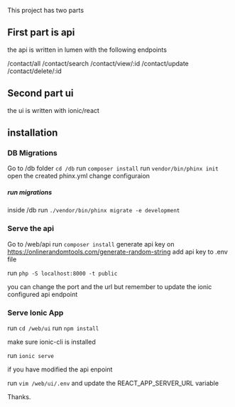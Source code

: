 This project has two parts

## First part is api
the api is written in lumen with the following endpoints

/contact/all
/contact/search
/contact/view/:id
/contact/update
/contact/delete/:id

## Second part ui
the ui is written with ionic/react

## installation
### DB Migrations
Go to /db folder `cd /db`
run `composer install`
run `vendor/bin/phinx init`
open the created phinx.yml
change configuraion

##### run migrations
inside /db run `./vendor/bin/phinx migrate -e development`

### Serve the api
Go to /web/api
run `composer install`
generate api key on https://onlinerandomtools.com/generate-random-string
add api key to .env file

run `php -S localhost:8000 -t public`

you can change the port and the url but remember to update the ionic configured api endpoint

### Serve Ionic App

run `cd /web/ui`
run `npm install`

make sure ionic-cli is installed

run `ionic serve`

if you have modified the api enpoint

run `vim /web/ui/.env` and update the REACT_APP_SERVER_URL variable


Thanks.


